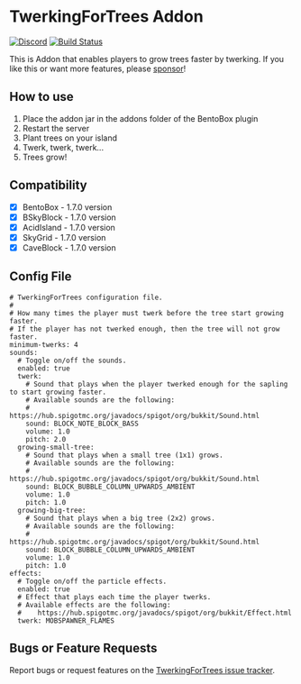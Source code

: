 # TwerkingForTrees Addon
[![Discord](https://img.shields.io/discord/272499714048524288.svg?logo=discord)](https://discord.bentobox.world)
[![Build Status](https://ci.codemc.org/buildStatus/icon?job=BentoBoxWorld/TwerkingForTrees)](https://ci.codemc.org/job/BentoBoxWorld/job/TwerkingForTrees/)

This is Addon that enables players to grow trees faster by twerking. If you like this or want more features, please [sponsor](https://github.com/sponsors/tastybento)!

## How to use

1. Place the addon jar in the addons folder of the BentoBox plugin
2. Restart the server
3. Plant trees on your island
4. Twerk, twerk, twerk...
5. Trees grow!

## Compatibility

- [x] BentoBox - 1.7.0 version
- [x] BSkyBlock - 1.7.0 version
- [x] AcidIsland - 1.7.0 version
- [x] SkyGrid - 1.7.0 version
- [x] CaveBlock - 1.7.0 version

## Config File

```
# TwerkingForTrees configuration file.
#
# How many times the player must twerk before the tree start growing faster.
# If the player has not twerked enough, then the tree will not grow faster.
minimum-twerks: 4
sounds:
  # Toggle on/off the sounds.
  enabled: true
  twerk:
    # Sound that plays when the player twerked enough for the sapling to start growing faster.
    # Available sounds are the following:
    #    https://hub.spigotmc.org/javadocs/spigot/org/bukkit/Sound.html
    sound: BLOCK_NOTE_BLOCK_BASS
    volume: 1.0
    pitch: 2.0
  growing-small-tree:
    # Sound that plays when a small tree (1x1) grows.
    # Available sounds are the following:
    #    https://hub.spigotmc.org/javadocs/spigot/org/bukkit/Sound.html
    sound: BLOCK_BUBBLE_COLUMN_UPWARDS_AMBIENT
    volume: 1.0
    pitch: 1.0
  growing-big-tree:
    # Sound that plays when a big tree (2x2) grows.
    # Available sounds are the following:
    #    https://hub.spigotmc.org/javadocs/spigot/org/bukkit/Sound.html
    sound: BLOCK_BUBBLE_COLUMN_UPWARDS_AMBIENT
    volume: 1.0
    pitch: 1.0
effects:
  # Toggle on/off the particle effects.
  enabled: true
  # Effect that plays each time the player twerks.
  # Available effects are the following:
  #    https://hub.spigotmc.org/javadocs/spigot/org/bukkit/Effect.html
  twerk: MOBSPAWNER_FLAMES

```

## Bugs or Feature Requests

Report bugs or request features on the [TwerkingForTrees issue tracker](https://github.com/BentoBoxWorld/TwerkingForTrees/issues).
